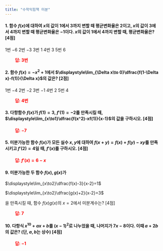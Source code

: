 ```yaml
---
title: "수학익힘책 미분"
---
```


#### 1. 함수 $f(x)$에 대하여 $x$의 값이 $1$에서 $3$까지 변할 때 평균변화율은 $2$이고, $x$의 값이 $3$에서 $4$까지 변할 때 평균변화율은 $-1$이다. $x$의 값이 $1$에서 $4$까지 변할 때, 평균변화율은? [4점]

1번 $-6$ 2번 $-3$ 3번 $1$ 4번 $3$ 5번 $6$

**<span style="color: red;">$\qquad$답: 3번</span>**

#### 2. 함수 $f(x)=-x^2+1$에서 $\displaystyle\lim_{\Delta x\to 0}\dfrac{f(1-\Delta x)-f(1)}{\Delta x}$의 값은? [2점]

1번 $-4$ 2번 $-2$ 3번 $-1$ 4번 $2$ 5번 $4$

**<span style="color: red;">$\qquad$답: 4번</span>**

#### 3. 다항함수 $f(x)$가 $f(1)=3,\ f'(1)=-2$를 만족시킬 때, $\displaystyle\lim_{x\to1}\dfrac{f(x^2)-xf(1)}{x-1}$의 값을 구하시오. [4점]

**<span style="color: red;">$\qquad$답: $-7$</span>**




#### 5. 미분가능한 함수 $f(x)$가 모든 실수 $x, y$에 대하여 $f(x+y)=f(x)+f(y)-xy$를 만족시키고 $f'(2)=4$일 때, $f'(x)$를 구하시오. [4점]

**<span style="color: red;">$\qquad$답: $f'(x)=6-x$</span>**



#### 9. 미분가능한 두 함수 $f(x), g(x)$가

$\displaystyle\lim_{x\to2}\dfrac{f(x)-3}{x-2}=1$

$\displaystyle\lim_{x\to2}\dfrac{g(x)+2}{x-2}=3$

을 만족시킬 때, 함수 $f(x)g(x)$의 $x=2$에서 미분계수는? [4점]

**<span style="color: red;">$\qquad$답: $7$</span>**

#### 10. 다항식 $x^{10}+ax+b$를 $(x-1)^2$로 나누었을 때, 나머지가 $7x-8$이다. 이때 $a+2b$의 값은? (단, $a, b$는 상수) [4점]

**<span style="color: red;">$\qquad$답: $-1$</span>**